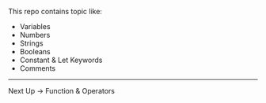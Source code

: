 This repo contains topic like:

- Variables
- Numbers
- Strings
- Booleans
- Constant & Let Keywords
- Comments

---

Next Up -> Function & Operators 
